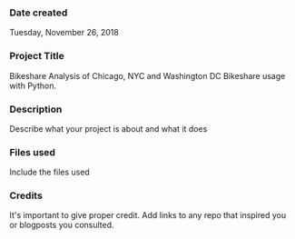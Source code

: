 ### Date created
Tuesday, November 26, 2018

### Project Title
Bikeshare Analysis of Chicago, NYC and Washington DC Bikeshare usage with Python.

### Description
Describe what your project is about and what it does

### Files used
Include the files used

### Credits
It's important to give proper credit. Add links to any repo that inspired you or blogposts you consulted.
